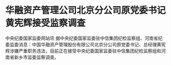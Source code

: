 # 华融资产管理公司北京分公司原党委书记黄宪辉接受监察调查

中央纪委国家监委网站讯
据中央纪委国家监委驻中信集团纪检监察组、河南省纪委监委消息：中国华融资产管理股份有限公司北京分公司原党委书记、总经理黄宪辉涉嫌严重职务违法，目前正在接受中央纪委国家监委驻中信集团纪检监察组和河南省新乡市监委监察调查。

